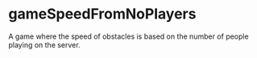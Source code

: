 gameSpeedFromNoPlayers
======================

A game where the speed of obstacles is based on the number of people playing on the server.
